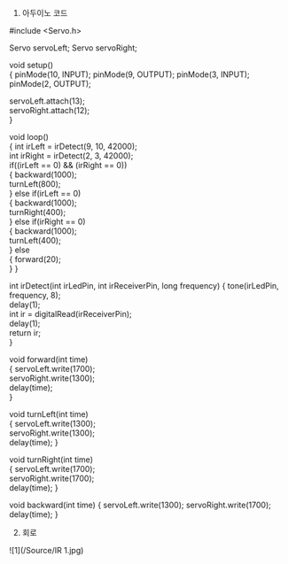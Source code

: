 1. 아두이노 코드



#include <Servo.h>
 
Servo servoLeft;
Servo servoRight;
 
void setup()                           
{
  pinMode(10, INPUT);  pinMode(9, OUTPUT); 
  pinMode(3, INPUT);  pinMode(2, OUTPUT);   
  
  servoLeft.attach(13);                
  servoRight.attach(12);           
}  
 
void loop()                             
{
  int irLeft = irDetect(9, 10, 42000);      
  int irRight = irDetect(2, 3, 42000);   
  if((irLeft == 0) && (irRight == 0))       
  {
    backward(1000);                     
    turnLeft(800);                     
  }
  else if(irLeft == 0)                       
  {
    backward(1000);                     
    turnRight(400);                  
  }
  else if(irRight == 0)                  
  {
    backward(1000);                     
    turnLeft(400);                       
  }
  else                                    
  {
    forward(20);                        
  }
}

int irDetect(int irLedPin, int irReceiverPin, long frequency)
{
  tone(irLedPin, frequency, 8);            
  delay(1);                              
  int ir = digitalRead(irReceiverPin);     
  delay(1);                             
  return ir;                             
}  

void forward(int time)                     
{
  servoLeft.write(1700);       
  servoRight.write(1300);      
  delay(time);                     
}

void turnLeft(int time)            
{
  servoLeft.write(1300);    
  servoRight.write(1300);     
  delay(time);
}

void turnRight(int time)            
{
  servoLeft.write(1700);   
  servoRight.write(1700);    
  delay(time);
}

void backward(int time)
{
  servoLeft.write(1300);
  servoRight.write(1700);
  delay(time);
}

2. 회로



![1](/Source/IR 1.jpg)
